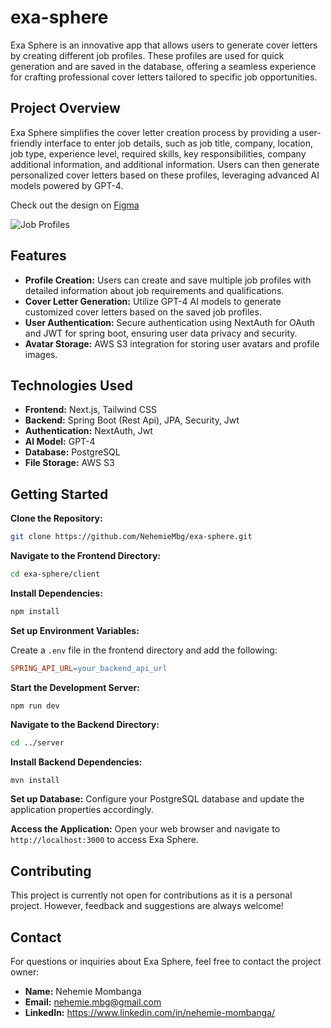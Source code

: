# exa-sphere

Exa Sphere is an innovative app that allows users to generate cover letters by creating different job profiles. These profiles are used for quick generation and are saved in the database, offering a seamless experience for crafting professional cover letters tailored to specific job opportunities.

## Project Overview

Exa Sphere simplifies the cover letter creation process by providing a user-friendly interface to enter job details, such as job title, company, location, job type, experience level, required skills, key responsibilities, company additional information, and additional information. Users can then generate personalized cover letters based on these profiles, leveraging advanced AI models powered by GPT-4.

Check out the design on [Figma](https://www.figma.com/file/GluIauxVpVQ4xv037S9478/Exa-Sphere?type=design&node-id=0%3A1&mode=design&t=hwRQXqItRbMfzDfb-1)

![Job Profiles](./figma-design/new-design.png)

## Features

- **Profile Creation:** Users can create and save multiple job profiles with detailed information about job requirements and qualifications.
- **Cover Letter Generation:** Utilize GPT-4 AI models to generate customized cover letters based on the saved job profiles.
- **User Authentication:** Secure authentication using NextAuth for OAuth and JWT for spring boot, ensuring user data privacy and security.
- **Avatar Storage:** AWS S3 integration for storing user avatars and profile images.

## Technologies Used

- **Frontend:** Next.js, Tailwind CSS
- **Backend:** Spring Boot (Rest Api), JPA, Security, Jwt
- **Authentication:** NextAuth, Jwt
- **AI Model:** GPT-4
- **Database:** PostgreSQL
- **File Storage:** AWS S3

## Getting Started

**Clone the Repository:**

```bash
git clone https://github.com/NehemieMbg/exa-sphere.git
```

**Navigate to the Frontend Directory:**

```bash
cd exa-sphere/client
```

**Install Dependencies:**

```bash
npm install
```

**Set up Environment Variables:**

Create a `.env` file in the frontend directory and add the following:

```makefile
SPRING_API_URL=your_backend_api_url
```

**Start the Development Server:**

```shell
npm run dev
```

**Navigate to the Backend Directory:**

```bash
cd ../server
```

**Install Backend Dependencies:**

```bash
mvn install
```

**Set up Database:**
Configure your PostgreSQL database and update the application properties accordingly.

**Access the Application:**
Open your web browser and navigate to `http://localhost:3000` to access Exa Sphere.

## Contributing

This project is currently not open for contributions as it is a personal project. However, feedback and suggestions are always welcome!

## Contact

For questions or inquiries about Exa Sphere, feel free to contact the project owner:

- **Name:** Nehemie Mombanga
- **Email:** nehemie.mbg@gmail.com
- **LinkedIn:** https://www.linkedin.com/in/nehemie-mombanga/
